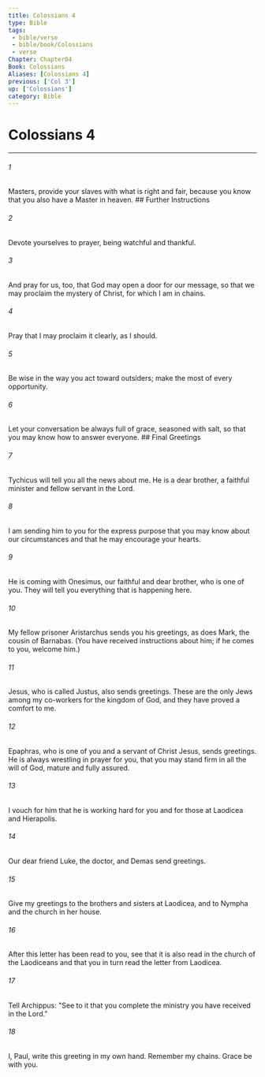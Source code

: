 ```yaml
---
title: Colossians 4
type: Bible
tags:
 - bible/verse
 - bible/book/Colossians
 - verse
Chapter: Chapter04
Book: Colossians
Aliases: [Colossians 4]
previous: ['Col 3']
up: ['Colossians']
category: Bible
---
```

# Colossians 4

***


###### 1 
Masters, provide your slaves with what is right and fair, because you know that you also have a Master in heaven. ## Further Instructions 

###### 2 
Devote yourselves to prayer, being watchful and thankful. 

###### 3 
And pray for us, too, that God may open a door for our message, so that we may proclaim the mystery of Christ, for which I am in chains. 

###### 4 
Pray that I may proclaim it clearly, as I should. 

###### 5 
Be wise in the way you act toward outsiders; make the most of every opportunity. 

###### 6 
Let your conversation be always full of grace, seasoned with salt, so that you may know how to answer everyone. ## Final Greetings 

###### 7 
Tychicus will tell you all the news about me. He is a dear brother, a faithful minister and fellow servant in the Lord. 

###### 8 
I am sending him to you for the express purpose that you may know about our circumstances and that he may encourage your hearts. 

###### 9 
He is coming with Onesimus, our faithful and dear brother, who is one of you. They will tell you everything that is happening here. 

###### 10 
My fellow prisoner Aristarchus sends you his greetings, as does Mark, the cousin of Barnabas. (You have received instructions about him; if he comes to you, welcome him.) 

###### 11 
Jesus, who is called Justus, also sends greetings. These are the only Jews among my co-workers for the kingdom of God, and they have proved a comfort to me. 

###### 12 
Epaphras, who is one of you and a servant of Christ Jesus, sends greetings. He is always wrestling in prayer for you, that you may stand firm in all the will of God, mature and fully assured. 

###### 13 
I vouch for him that he is working hard for you and for those at Laodicea and Hierapolis. 

###### 14 
Our dear friend Luke, the doctor, and Demas send greetings. 

###### 15 
Give my greetings to the brothers and sisters at Laodicea, and to Nympha and the church in her house. 

###### 16 
After this letter has been read to you, see that it is also read in the church of the Laodiceans and that you in turn read the letter from Laodicea. 

###### 17 
Tell Archippus: "See to it that you complete the ministry you have received in the Lord." 

###### 18 
I, Paul, write this greeting in my own hand. Remember my chains. Grace be with you. 
